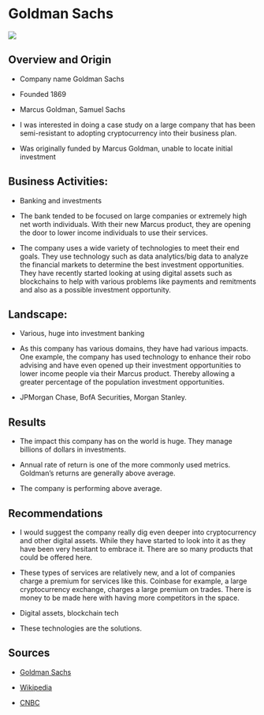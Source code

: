 # Goldman Sachs



![](https://thequantuminsider.com/wp-content/uploads/goldman-sachs-logo-1024x576.jpeg)



## Overview and Origin

* Company name Goldman Sachs

* Founded 1869

* Marcus Goldman, Samuel Sachs

* I was interested in doing a case study on a large company that has been semi-resistant to adopting cryptocurrency into their business plan.

* Was originally funded by Marcus Goldman, unable to locate initial  investment


## Business Activities:

* Banking and investments

* The bank tended to be focused on large companies or extremely high net worth individuals. With their new Marcus product, they are opening the door to lower income individuals to use their services.

* The company uses a wide variety of technologies to meet their end goals. They use technology such as data analytics/big data to analyze the financial markets to determine the best investment opportunities. They have recently started looking at using digital assets such as blockchains to help with various problems like payments and remitments and also as a possible investment opportunity.


## Landscape:

* Various, huge into investment banking

* As this company has various domains, they have had various impacts. One example, the company has used technology to enhance their robo advising and have even opened up their investment opportunities to lower income people via their Marcus product. Thereby allowing a greater percentage of the population investment opportunities. 

* JPMorgan Chase, BofA Securities, Morgan Stanley.


## Results

* The impact this company has on the world is huge. They manage billions of dollars in investments.

* Annual rate of return is one of the more commonly used metrics. Goldman’s returns are generally above average.

* The company is performing above average.


## Recommendations

* I would suggest the company really dig even deeper into cryptocurrency and other digital assets. While they have started to look into it as they have been very hesitant to embrace it. There are so many products that could be offered here. 

* These types of services are relatively new, and a lot of companies charge a premium for services like this. Coinbase for example, a large cryptocurrency exchange, charges a large premium on trades. There is money to be made here with having more competitors in the space.

* Digital assets, blockchain tech

* These technologies are the solutions.


## Sources

* [Goldman Sachs](https://www.goldmansachs.com/)

* [Wikipedia](https://en.wikipedia.org/wiki/Goldman_Sachs)
* [CNBC](https://www.cnbc.com/2021/10/29/goldman-sachs-is-giving-hedge-fund-clients-crypto-research-from-data-firm-the-block.html)

